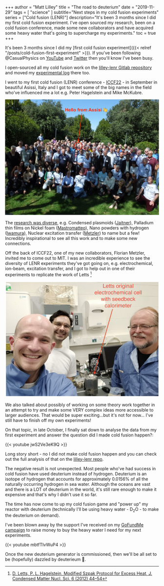 +++
author = "Matt Lilley"
title = "The road to deuterium"
date = "2019-11-29"
tags = [
    "science"
]
subtitle="Next steps in my cold fusion experiments"
series = ["Cold fusion (LENR)"]
description="It's been 3 months since I did my first cold fusion experiment. I've open sourced my research, been on a cold fusion conference, made some new collaborators and have acquired some heavy water that's going to supercharge my experiments."
toc = true
+++


It's been 3 months since I did my [first cold fusion experiment]({{< relref "/posts/cold-fusion-first-experiment" >}}). If you've been following @CasualPhysics on [YouTube](https://www.youtube.com/playlist?list=PLjvHqB5pIFEzQ7qfOdoxW60B0F7OThnW-) and [Twitter](https://twitter.com/CasualPhysics) then you'll know I've been busy. 

I open-sourced all my cold fusion work on the [lilley-lenr Gitlab repository](https://gitlab.com/mklilley/lenr) and moved my [experimental log](https://gitlab.com/mklilley/lenr/-/issues) there too.

I went to my first cold fusion (LENR) conference - [ICCF22](https://iscmns.org/iccf22/) - in September in beautiful Asissi, Italy and I got to meet some of the big names in the field who've influenced me a lot e.g. Peter Hagelstein and Mike McKubre. 

![Group photo of attendees of the ICCF22 conference](iccf22-group.jpeg "Original at https://iscmns.org/iccf22/photos-ruby-carat/")

The [research was diverse](https://iscmns.org/iccf22/program/), e.g. Condensed plasmoids ([Jaitner](https://www.youtube.com/watch?v=Gl9paQbjywk&list=PLpEPF2v_du9RBqvUxxOpoO2GSquUjzn2r)), Palladium thin films on Nickel foam ([Mastromatteo](https://www.youtube.com/watch?v=-gZrlxsFT7M&list=PLpEPF2v_du9RBqvUxxOpoO2GSquUjzn2r)), Nano powders with hydrogen ([Iwamura](https://www.youtube.com/watch?v=PwWLcmNieVY&list=PLpEPF2v_du9RBqvUxxOpoO2GSquUjzn2r)), Nuclear excitation transfer ([Metzler](https://www.youtube.com/watch?v=dDIZF9T9Umo&list=PLpEPF2v_du9RBqvUxxOpoO2GSquUjzn2r)) to name but a few! Incredibly inspirational to see all this work and to make some new connections.

Off the back of ICCF22, one of my new collaborators, Florian Metzler, invited me to come out to MIT. I was an incredible experience to see the diversity of LENR experiments they've got going on, e.g. electrochemical, ion-beam, excitation transfer, and I got to help out in one of their experiments to replicate the work of Letts [^1]

![](matt-florian-sadie-mit.png)

We also talked about possibly of working on some theory work together in an attempt to try and make some VERY complex ideas more accessible to larger audiences. That would be super exciting...but it's not for now... I've still have to finish off my own experiments!

On that topic, in late October, I finally sat down to analyse the data from my first experiment and answer the question did I made cold fusion happen?:

{{< youtube jwS2Ve3eK9Q >}}

Long story short - no I did not make cold fusion happen and you can check out the full analysis of that on the [lilley-lenr repo](https://gitlab.com/mklilley/lenr/-/blob/work-in-progress/code/20190823-NiMesh-PdBurnish-H/temperature-modelling.ipynb). 

The negative result is not unexpected. Most people who've had success in cold fusion have used deuterium instead of hydrogen. Deuterium is an isotope of hydrogen that accounts for approximately 0.0156% of all the naturally occurring hydrogen in sea water. Although the oceans are vast and there is a LOT of deuterium in the world, it's still rare enough to make it expensive and that's why I didn't use it so far.

The time has now come to up my cold fusion game and "power up" my reactor with deuterium (technically I'll be using heavy water - D<sub>2</sub>O - to make the deuterium on demand). 

I've been blown away by the support I've received on my [GoFundMe campaign](https://www.gofundme.com/f/heavy-water-needed-for-cold-fusion-research) to raise money to buy the heavy water I need for my next experiments.

{{< youtube mbtfTIvWuP4 >}}

Once the new deuterium generator is commissioned, then we'll be all set to be (hopefully) dazzled by deuterieum 🤞.






[^1]: [D. Letts, P. L. Hagelstein, Modified Szpak Protocol for Excess Heat, J. Condensed Matter Nucl. Sci. 6 (2012) 44–54](https://lenr-canr.org/acrobat/BiberianJPjcondensede.pdf#page=53)

